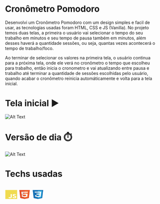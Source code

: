 # Cronômetro Pomodoro
Desenvolvi um Cronômetro Pomodoro com um design simples e facil de usar, as tecnologias usadas foram HTML, CSS e JS (Vanilla).
No projeto temos duas telas, a primeira o usuário vai selecionar o tempo do seu trabalho em minutos e seu tempo de pausa também em minutos,
além desses haverá a quantidade sessões, ou seja, quantas vezes acontecerá o tempo de trabalho/foco.

Ao terminar de selecionar os valores na primeira tela, o usuário continua para a próxima tela, onde ele verá no cronômetro o tempo
que escolheu para trabalho, então inicia o cronometro e vai atualizando entre pausa e trabalho até terminar a quantidade de sessões
escolhidas pelo usuário, quando acabar o cronômetro reinicia automáticamente e volta para a tela inicial.

# Tela inicial ▶️

![Alt Text](https://gyazo.com/bc18310c30d42383f1cdc153c4a6c189.gif)

# Versão de dia ⏱️

![Alt Text](https://gyazo.com/d1067508a0a9c9670d66ff621f574820.gif)

# Techs usadas
<div style="display: inline_block"><br>
  <img align="center" alt="T-Js" height="30" width="40" src="https://raw.githubusercontent.com/devicons/devicon/master/icons/javascript/javascript-plain.svg">
  <img align="center" alt="T-HTML" height="30" width="40" src="https://raw.githubusercontent.com/devicons/devicon/master/icons/html5/html5-original.svg">
  <img align="center" alt="T-CSS" height="30" width="40" src="https://raw.githubusercontent.com/devicons/devicon/master/icons/css3/css3-original.svg">
</div>
